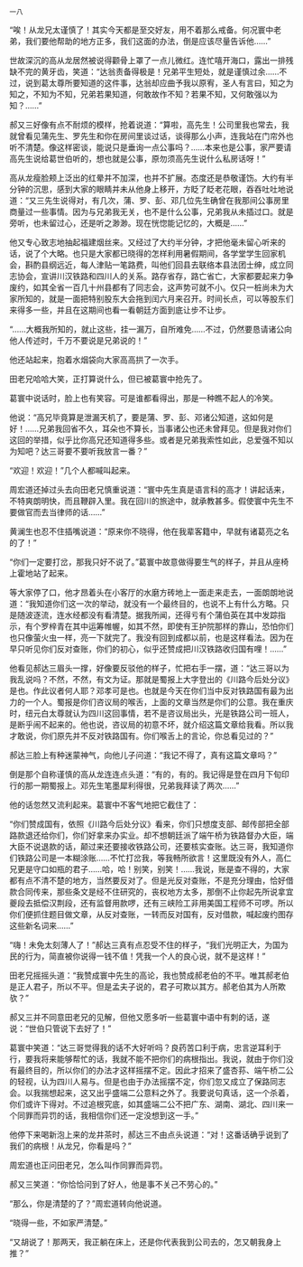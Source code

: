     一八 

   “唉！从龙兄太谨慎了！其实今天都是至交好友，用不着那么戒备。何况寰中老弟，我们要他帮助的地方正多，我们这面的办法，倒是应该尽量告诉他……”

   世故深沉的高从龙居然被说得颧骨上罩了一点儿微红。连忙嘻开海口，露出一排残缺不完的黄牙齿，笑道：“达翁责备得极是！兄弟平生短处，就是谨慎过余……不过，说到葛太尊所要知道的这件事，达翁却应曲予我以原宥，圣人有言曰，知之为知之，不知为不知，兄弟若果知道，何敢故作不知？若果不知，又何敢强以为知？……”

   郝又三好像有点不耐烦的模样，抢着说道：“算啦，高先生！公司里我也常去，我就曾看见蒲先生、罗先生和你在房间里谈过话，谈得那么小声，连我站在门帘外也听不清楚。像这样密谈，能说只是垂询一点公事吗？……本来也是公事，家严要请高先生说给葛世伯听的，想也就是公事，原勿须高先生说什么私房话呀！”

   高从龙瘦脸颊上泛出的红晕并不加深，也并不扩展。态度还是恭敬谨饬。大约有半分钟的沉思，感到大家的眼睛并未从他身上移开，方眨了眨老花眼，吞吞吐吐地说道：“又三先生说得对，有几次，蒲、罗、彭、邓几位先生确曾在我那间公事房里商量过一些事情。因为与兄弟我无关，也不是什么公事，兄弟我从未插过口。就是旁听，也未留过心，还是听之渺渺。现在恍惚能记忆的，大概是……”

   他又专心致志地抽起福建烟丝来。又经过了大约半分钟，才把他毫未留心听来的话，说了个大略。也只是大家都已晓得的怎样利用暑假期间，各学堂学生回家机会，斟酌县纲远近，每人津贴一笔路费，叫他们回县去联络本县法团士绅，成立同志协会，宣讲川汉铁路和四川人的关系。路存省存，路亡省亡，大家都要起来力争废约，如其全省一百几十州县都有了同志会，这声势可就不小。仅只一桩尚未为大家所知的，就是一面把特别股东大会拖到闰六月来召开。时间长点，可以等股东们来得多一些，并且在这期间也看一看朝廷方面到底让步不让步。

   “……大概我所知的，就止这些，挂一漏万，自所难免……不过，仍然要恳请诸公向他人传述时，千万不要说是兄弟说的！”

   他还站起来，抱着水烟袋向大家高高拱了一次手。

   田老兄哈哈大笑，正打算说什么，但已被葛寰中抢先了。

   葛寰中说话时，脸上也有笑容。可是谁都看得出，那是一种瞧不起人的冷笑。

   他说：“高兄毕竟算是泄漏天机了，要是蒲、罗、彭、邓诸公知道，这如何是好！……兄弟我回省不久，耳朵也不算长，当事诸公也还未曾拜见。但是我对你们这回的举措，似乎比你高兄还知道得多些。或者是兄弟我索性如此，总爱强不知以为知吧？达三哥要不要听我放言一番？”

   “欢迎！欢迎！”几个人都喊叫起来。

   周宏道还掉过头去向田老兄慎重说道：“寰中先生真是语言科的高才！讲起话来，不特爽朗明快，而且鞭辟入里。我在回川的旅途中，就承教甚多。假使寰中先生不要做官而去当律师的话……”

   黄澜生也忍不住插嘴说道：“原来你不晓得，他在我辈客籍中，早就有诸葛亮之名的了！”

   “你们一定要打岔，那我只好不说了。”葛寰中故意做得要生气的样子，并且从座椅上霍地站了起来。

   等大家停了口，他才昂着头在小客厅的水磨方砖地上一面走来走去，一面朗朗地说道：“我知道你们这一次的举动，就没有一个最终目的，也说不上有什么方略。只是随波逐流，连水经都没有看清楚。据我所闻，还得亏有个蒲伯英在其中发踪指示，有个罗梓青在其中运筹帷幄，如其不然，即使有王护院那样的靠山，恐怕你们也只像萤火虫一样，亮一下就完了。我没有回到成都以前，也是这样看法。因为在早只听见你们反对查账，你们的初心，似乎还赞成把川汉铁路收归国有哩！……”

   他看见郝达三眉头一撑，好像要反驳他的样子，忙把右手一摆，道：“达三哥以为我乱说吗？不然，不然，有文为证。那就是蜀报上大字登出的《川路今后处分议》是也。作此议者何人耶？邓孝可是也。也就是今天在你们当中反对铁路国有最为出力的一个人。蜀报是你们咨议局的喉舌，上面的文章当然是你们的公意。我在重庆时，纽元白太尊就认为四川这回事情，若不是咨议局出头，光是铁路公司一班人，是断乎闹不起来的。他也说，咨议局的初意不坏，就介绍这篇文章给我看。所以我才敢说，你们原先并不反对铁路国有。你们喉舌上的言论，你总看见过的？”

   郝达三脸上有种迷蒙神气，向他儿子问道：“我记不得了，真有这篇文章吗？”

   倒是那个自称谨慎的高从龙连连点头道：“有的，有的。我记得是登在四月下旬印行的那一期蜀报上。邓先生笔墨犀利得很，兄弟我拜读了两次……”

   他的话忽然又流利起来。葛寰中不客气地把它截住了：

   “你们赞成国有，依照《川路今后处分议》看来，你们只想度支部、邮传部把全部路款退还给你们，你们好拿来办实业。却不想朝廷派了端午桥为铁路督办大臣，端大臣不说退款的话，颠过来还要接收铁路公司，还要核实查账。达三哥，我知道你们铁路公司是一本糊涂账……不忙打岔我，等我畅所欲言！这里既没有外人，高仁兄更是守口如瓶的君子……哈，哈！别笑，别笑！……我说，账是查不得的，大家都有点不清不楚的地方，当然要反对了。但是光反对查账，不是充分理由，恰好借款合同传来，那些条文是经不住研究的，丧权地方太多，那倒不止你起先所说拿宜夔段去抵偿汉荆段，还有监督用款啰，还有三峡险工非用美国工程师不可啰。所以你们便抓住题目做文章，从反对查账，一转而反对国有，反对借款，喊起废约图存这些新名词来……”

   “嗨！未免太刻薄人了！”郝达三真有点忍受不住的样子，“我们光明正大，为国为民的行为，简直被你说得一钱不值！凭我一个人的良心说，就不是这样！”

   田老兄摇摇头道：“我赞成寰中先生的高论，我也赞成郝老伯的不平。唯其郝老伯是正人君子，所以不平。但是孟夫子说的，君子可欺以其方。郝老伯其为人所欺欤？”

   郝又三并不同意田老兄的见解，但他又愿多听一些葛寰中语中有刺的话，遂说：“世伯只管说下去好了！”

   葛寰中笑道：“达三哥觉得我的话不大好听吗？良药苦口利于病，忠言逆耳利于行，要我将来能够帮忙的话，我就不能不把你们的病根指出。我说，就由于你们没有最终目的，所以你们的办法才这样摇摆不定。因此才招来了盛杏荪、端午桥二公的轻视，认为四川人易与。但是也由于办法摇摆不定，你们忽又成立了保路同志会。以我揣想起来，这又出乎盛端二公意料之外了。我要说句真话，这一个杀着，你们或许下得对。不过追根究底，如其盛端二公不把广东、湖南、湖北、四川来一个同罪而异罚的话，我相信你们还一定没想到这一手。”

   他停下来喝新泡上来的龙井茶时，郝达三不由点头说道：“对！这番话确乎说到了我们的病根！从龙兄，你看是吗？”

   周宏道也正问田老兄，怎么叫作同罪而异罚。

   郝又三笑道：“你恰恰问到了好人，他是事不关己不劳心的。”

   “那么，你是清楚的了？”周宏道转向他说道。

   “晓得一些，不如家严清楚。”

   “又胡说了！那两天，我正躺在床上，还是你代表我到公司去的，怎又朝我身上推？”

